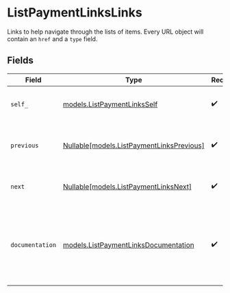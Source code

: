 # ListPaymentLinksLinks

Links to help navigate through the lists of items. Every URL object will contain an `href` and a `type` field.


## Fields

| Field                                                                                      | Type                                                                                       | Required                                                                                   | Description                                                                                |
| ------------------------------------------------------------------------------------------ | ------------------------------------------------------------------------------------------ | ------------------------------------------------------------------------------------------ | ------------------------------------------------------------------------------------------ |
| `self_`                                                                                    | [models.ListPaymentLinksSelf](../models/listpaymentlinksself.md)                           | :heavy_check_mark:                                                                         | The URL to the current set of items.                                                       |
| `previous`                                                                                 | [Nullable[models.ListPaymentLinksPrevious]](../models/listpaymentlinksprevious.md)         | :heavy_check_mark:                                                                         | The previous set of items, if available.                                                   |
| `next`                                                                                     | [Nullable[models.ListPaymentLinksNext]](../models/listpaymentlinksnext.md)                 | :heavy_check_mark:                                                                         | The next set of items, if available.                                                       |
| `documentation`                                                                            | [models.ListPaymentLinksDocumentation](../models/listpaymentlinksdocumentation.md)         | :heavy_check_mark:                                                                         | In v2 endpoints, URLs are commonly represented as objects with an `href` and `type` field. |